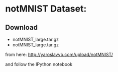 # notMNIST Dataset:

## Download 
* notMNIST_large.tar.gz
* notMNIST_large.tar.gz

from here: http://yaroslavvb.com/upload/notMNIST/

and follow the IPython notebook